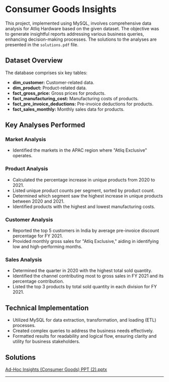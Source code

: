 

# Consumer Goods Insights

This project, implemented using MySQL, involves comprehensive data analysis for Atliq Hardware based on the given dataset. The objective was to generate insightful reports addressing various business queries, enhancing decision-making processes. The solutions to the analyses are presented in the `solutions.pdf` file.

## Dataset Overview

The database comprises six key tables:

- **dim_customer:** Customer-related data.
- **dim_product:** Product-related data.
- **fact_gross_price:** Gross prices for products.
- **fact_manufacturing_cost:** Manufacturing costs of products.
- **fact_pre_invoice_deductions:** Pre-invoice deductions for products.
- **fact_sales_monthly:** Monthly sales data for products.

## Key Analyses Performed

### Market Analysis

- Identified the markets in the APAC region where "Atliq Exclusive" operates.

### Product Analysis

- Calculated the percentage increase in unique products from 2020 to 2021.
- Listed unique product counts per segment, sorted by product count.
- Determined which segment saw the highest increase in unique products between 2020 and 2021.
- Identified products with the highest and lowest manufacturing costs.

### Customer Analysis

- Reported the top 5 customers in India by average pre-invoice discount percentage for FY 2021.
- Provided monthly gross sales for "Atliq Exclusive," aiding in identifying low and high-performing months.

### Sales Analysis

- Determined the quarter in 2020 with the highest total sold quantity.
- Identified the channel contributing most to gross sales in FY 2021 and its percentage contribution.
- Listed the top 3 products by total sold quantity in each division for FY 2021.

## Technical Implementation

- Utilized MySQL for data extraction, transformation, and loading (ETL) processes.
- Created complex queries to address the business needs effectively.
- Formatted results for readability and logical flow, ensuring clarity and utility for business stakeholders.

## Solutions
[Ad-Hoc Insights (Consumer Goods) PPT (2).pptx](https://github.com/user-attachments/files/17090742/Ad-Hoc.Insights.Consumer.Goods.PPT.2.pptx)




---
